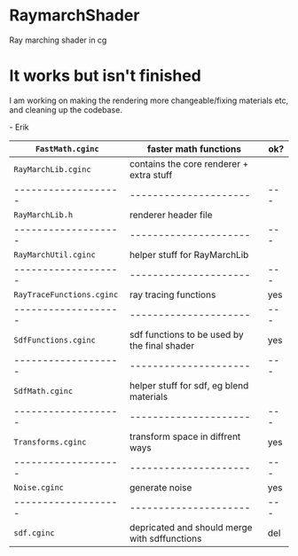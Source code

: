 # RaymarchShader
Ray marching shader in cg

# It works but isn't finished
I am working on making the rendering more changeable/fixing materials etc, and cleaning up the codebase.

\- Erik


| `FastMath.cginc`          | faster math functions                         | ok? |
| -------------------       | ---------------------                         | --- |
| `RayMarchLib.cginc`       | contains the core renderer + extra stuff      |     |
| -------------------       | ---------------------                         | --- |
| `RayMarchLib.h`           | renderer header file                          |     |
| -------------------       | ---------------------                         | --- |
| `RayMarchUtil.cginc`      | helper stuff for RayMarchLib                  |     |
| -------------------       | ---------------------                         | --- |
| `RayTraceFunctions.cginc` | ray tracing functions                         | yes |
| -------------------       | ---------------------                         | --- |
| `SdfFunctions.cginc`      | sdf functions to be used by the final shader  | yes |
| -------------------       | ---------------------                         | --- |
| `SdfMath.cginc`           | helper stuff for sdf, eg blend materials      |     |
| -------------------       | ---------------------                         | --- |
| `Transforms.cginc`        | transform space in diffrent ways              | yes |
| -------------------       | ---------------------                         | --- |
| `Noise.cginc`             | generate noise                                | yes |
| -------------------       | ---------------------                         | --- |
| `sdf.cginc`               | depricated and should merge with sdffunctions | del |
